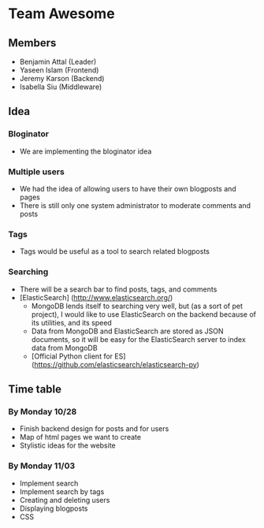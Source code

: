 Team Awesome
=============

## Members
* Benjamin Attal (Leader)
* Yaseen Islam (Frontend)
* Jeremy Karson (Backend)
* Isabella Siu (Middleware)

## Idea

### Bloginator
* We are implementing the bloginator idea

### Multiple users
* We had the idea of allowing users to have their own blogposts and pages
* There is still only one system administrator to moderate comments and posts

### Tags
* Tags would be useful as a tool to search related blogposts

### Searching
* There will be a search bar to find posts, tags, and comments
* [ElasticSearch] (http://www.elasticsearch.org/)
    * MongoDB lends itself to searching very well, but (as a sort of pet project), I would like to use ElasticSearch on the backend because of its utilities, and its speed
    * Data from MongoDB and ElasticSearch are stored as JSON documents, so it will be easy for the ElasticSearch server to index data from MongoDB
    * [Official Python client for ES] (https://github.com/elasticsearch/elasticsearch-py)

## Time table

### By Monday 10/28
* Finish backend design for posts and for users
* Map of html pages we want to create
* Stylistic ideas for the website

### By Monday 11/03
* Implement search
* Implement search by tags
* Creating and deleting users
* Displaying blogposts
* CSS
